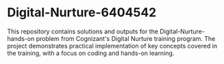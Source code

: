 # Digital-Nurture-6404542
This repository contains solutions and outputs for the Digital-Nurture-hands-on problem from Cognizant's Digital Nurture training program. The project demonstrates practical implementation of key concepts covered in the training, with a focus on coding and hands-on learning.
